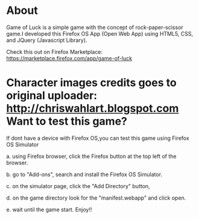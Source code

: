 About
============
Game of Luck is a simple game with the concept of rock-paper-scissor game.I developed this Firefox OS App (Open Web App) using HTML5, CSS, and JQuery (Javascript Library).

Check this out on Firefox Marketplace: https://marketplace.firefox.com/app/game-of-luck

Character images credits goes to original uploader: http://chriswahlart.blogspot.com
Want to test this game?
============
If dont have a device with Firefox OS,you can test this game using Firefox OS Simulator

a. using Firefox browser, click the Firefox button at the top left of the browser.

b. go to "Add-ons", search and install the Firefox OS Simulator.

c. on the simulator page, click the "Add Directory" button, 

d. on the game directory look for the "manifest.webapp" and click open.

e. wait until the game start. Enjoy!!


